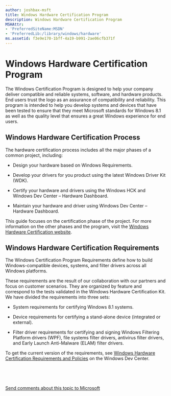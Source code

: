 ```yaml
---
author: joshbax-msft
title: Windows Hardware Certification Program
description: Windows Hardware Certification Program
MSHAttr:
- 'PreferredSiteName:MSDN'
- 'PreferredLib:/library/windows/hardware'
ms.assetid: f3e9e170-1bff-4a19-b991-2ae06cfb371f
---
```


# Windows Hardware Certification Program


The Windows Certification Program is designed to help your company deliver compatible and reliable systems, software, and hardware products. End users trust the logo as an assurance of compatibility and reliability. This program is intended to help you develop systems and devices that have been tested to ensure that they meet Microsoft standards for Windows 8.1 as well as the quality level that ensures a great Windows experience for end users.

## Windows Hardware Certification Process


The hardware certification process includes all the major phases of a common project, including:

-   Design your hardware based on Windows Requirements.

-   Develop your drivers for you product using the latest Windows Driver Kit (WDK).

-   Certify your hardware and drivers using the Windows HCK and Windows Dev Center – Hardware Dashboard.

-   Maintain your hardware and driver using Windows Dev Center – Hardware Dashboard.

This guide focuses on the certification phase of the project. For more information on the other phases and the program, visit the [Windows Hardware Certification website](http://go.microsoft.com/fwlink/p/?LinkID=243047).

## Windows Hardware Certification Requirements


The Windows Certification Program Requirements define how to build Windows-compatible devices, systems, and filter drivers across all Windows platforms.

These requirements are the result of our collaboration with our partners and focus on customer scenarios. They are organized by feature and correspond to the tests validated in the Windows Hardware Certification Kit. We have divided the requirements into three sets:

-   System requirements for certifying Windows 8.1 systems.

-   Device requirements for certifying a stand-alone device (integrated or external).

-   Filter driver requirements for certifying and signing Windows Filtering Platform drivers (WPF), file systems filter drivers, antivirus filter drivers, and Early Launch Anti-Malware (ELAM) filter drivers.

To get the current version of the requirements, see [Windows Hardware Certification Requirements and Policies](http://go.microsoft.com/fwlink/p/?linkid=254020) on the Windows Dev Center.

 

 

[Send comments about this topic to Microsoft](mailto:wsddocfb@microsoft.com?subject=Documentation%20feedback%20%5Bp_hck\p_hck%5D:%20Windows%20Hardware%20Certification%20Program%20%20RELEASE:%20%284/27/2016%29&body=%0A%0APRIVACY%20STATEMENT%0A%0AWe%20use%20your%20feedback%20to%20improve%20the%20documentation.%20We%20don't%20use%20your%20email%20address%20for%20any%20other%20purpose,%20and%20we'll%20remove%20your%20email%20address%20from%20our%20system%20after%20the%20issue%20that%20you're%20reporting%20is%20fixed.%20While%20we're%20working%20to%20fix%20this%20issue,%20we%20might%20send%20you%20an%20email%20message%20to%20ask%20for%20more%20info.%20Later,%20we%20might%20also%20send%20you%20an%20email%20message%20to%20let%20you%20know%20that%20we've%20addressed%20your%20feedback.%0A%0AFor%20more%20info%20about%20Microsoft's%20privacy%20policy,%20see%20http://privacy.microsoft.com/default.aspx. "Send comments about this topic to Microsoft")




